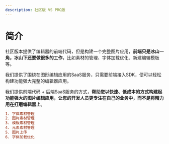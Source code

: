 ```yaml
---
description: 社区版 VS PRO版
---
```


# 简介

社区版本提供了编辑器的前端代码，但是构建一个完整图片应用，**前端只是冰山一角，冰山下还要做很多的工作**，比如素材的管理、字体加载优化、新建编辑模板等。

我们提供了围绕在图形编辑应用的SaaS服务，只需要前端接入SDK，便可以轻松构建功能强大完整的编辑器应用。

我们提供前端代码 + 后端SaaS服务的方式，**帮助您以快速、低成本的方式构建起功能强大的图片编辑应用，让您的开发人员更专注在自己的业务中，而不是将精力用在打磨编辑器上**。



```ini
1. 字体素材管理
2. 图片素材管理
3. 模板素材管理
4. 元素素材管理
5. 图片上传
6. 字体加载优化
```

